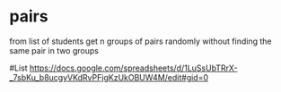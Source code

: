 # pairs
from list of students get n groups of pairs randomly without finding the same pair in two groups

#List
https://docs.google.com/spreadsheets/d/1LuSsUbTRrX-_7sbKu_b8ucgyVKdRvPFjgKzUkOBUW4M/edit#gid=0
